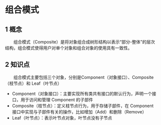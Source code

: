 # 组合模式

## 1 概念

&emsp;&emsp;组合模式（Composite）是将对象组合成树形结构以表示“部分-整体”的层次结构，组合模式使得用户对单个对象和组合对象的使用具有一致性。

## 2 知识点

&emsp;&emsp;组合模式主要包括三个对象，分别是Component（对象接口）、Composite（枝节点）和 Leaf（叶节点）
- Component（对象接口）：主要实现所有类共有接口的默认行为，声明一个接口，用于访问和管理 Component 的子部件
- Composite（枝节点）：定义枝节点行为，用于存储子部件，在 Component 接口中实现与子部件有关的操作，比如增加（Add）和删除（Remove）
- Leaf（叶节点）：表示叶节点对象，叶节点没有子节点
